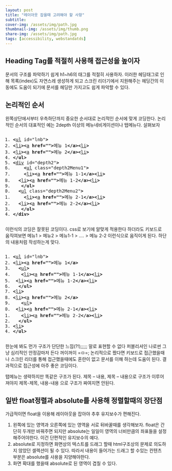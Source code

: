 ```yaml
---
layout: post
title: "레이아웃 잡을때 고려해야 할 사항"
subtitle: 
cover-img: /assets/img/path.jpg
thumbnail-img: /assets/img/thumb.png
share-img: /assets/img/path.jpg
tags: [accessibility, webstandatds]
---
```


<div class="entry-content">
    <h2>Heading Tag를 적절히 사용해 접근성을 높이자</h2>
    <p>문서의 구조를 파악하기 쉽게 h1~h6의 태그를 적절히 사용하자. 이러한 헤딩태그로 인해 목록(index)도 자연스레 생성하게 되고 스크린 리더기에서 지원해주는 헤딩간의 이동에도 도움이 되기에 문서를 헤딩만 가지고도 쉽게 파악할 수 있다.</p>
    <h2>논리적인 순서</h2>
    <p>왼쪽상단에서부터 우측하단까지 중요한 순서대로 논리적인 순서에 맞게 코딩한다. 논리적인 순서의 대표적인 예는 2depth 이상의 메뉴네비게이션이나 탭메뉴다. 살펴보자</p>
    <p><span id="more-83"></span></p>
    <pre class="html cH_kip"><ol><li class="odd"><span><b class="group">&lt;</b><a href="http://tranbot.net/html5/grouping-content.html#the-ul-element" class="group">ul</a> id="lnb"<b class="group">&gt;</b></span></li><li class="even"><span><b class="group">&lt;</b><a href="http://tranbot.net/html5/grouping-content.html#the-li-element" class="group">li</a><b class="group">&gt;</b><b class="interactive">&lt;</b><a href="http://tranbot.net/html5/text-level-semantics.html#the-a-element" class="interactive">a</a> <b class="interactive">href=""</b><b class="interactive">&gt;</b>메뉴 1<b class="interactive">&lt;/a</b><b class="interactive">&gt;</b><b class="group">&lt;</b><a href="http://tranbot.net/html5/grouping-content.html#the-li-element" class="group">li</a><b class="group">&gt;</b></span></li><li class="odd"><span><b class="group">&lt;</b><a href="http://tranbot.net/html5/grouping-content.html#the-li-element" class="group">li</a><b class="group">&gt;</b><b class="interactive">&lt;</b><a href="http://tranbot.net/html5/text-level-semantics.html#the-a-element" class="interactive">a</a> <b class="interactive">href=""</b><b class="interactive">&gt;</b>메뉴 2<b class="interactive">&lt;/a</b><b class="interactive">&gt;</b><b class="group">&lt;</b><a href="http://tranbot.net/html5/grouping-content.html#the-li-element" class="group">li</a><b class="group">&gt;</b></span></li><li class="even"><span><b class="group">&lt;/ul</b><b class="group">&gt;</b></span></li><li class="odd fifth"><span><b class="group">&lt;</b><a href="http://tranbot.net/html5/grouping-content.html#the-div-element" class="group">div</a> id="depth2"<b class="group">&gt;</b></span></li><li class="even"><span>	<b class="group">&lt;</b><a href="http://tranbot.net/html5/grouping-content.html#the-ul-element" class="group">ul</a> class="depth2Menu1"<b class="group">&gt;</b></span></li><li class="odd"><span>	<b class="group">&lt;</b><a href="http://tranbot.net/html5/grouping-content.html#the-li-element" class="group">li</a><b class="group">&gt;</b><b class="interactive">&lt;</b><a href="http://tranbot.net/html5/text-level-semantics.html#the-a-element" class="interactive">a</a> <b class="interactive">href=""</b><b class="interactive">&gt;</b>메뉴 1-1<b class="interactive">&lt;/a</b><b class="interactive">&gt;</b><b class="group">&lt;</b><a href="http://tranbot.net/html5/grouping-content.html#the-li-element" class="group">li</a><b class="group">&gt;</b></span></li><li class="even"><span>	<b class="group">&lt;</b><a href="http://tranbot.net/html5/grouping-content.html#the-li-element" class="group">li</a><b class="group">&gt;</b><b class="interactive">&lt;</b><a href="http://tranbot.net/html5/text-level-semantics.html#the-a-element" class="interactive">a</a> <b class="interactive">href=""</b><b class="interactive">&gt;</b>메뉴 1-2<b class="interactive">&lt;/a</b><b class="interactive">&gt;</b><b class="group">&lt;</b><a href="http://tranbot.net/html5/grouping-content.html#the-li-element" class="group">li</a><b class="group">&gt;</b></span></li><li class="odd"><span>	<b class="group">&lt;/ul</b><b class="group">&gt;</b></span></li><li class="even fifth"><span>	<b class="group">&lt;</b><a href="http://tranbot.net/html5/grouping-content.html#the-ul-element" class="group">ul</a> class="depth2Menu2"<b class="group">&gt;</b></span></li><li class="odd"><span>	<b class="group">&lt;</b><a href="http://tranbot.net/html5/grouping-content.html#the-li-element" class="group">li</a><b class="group">&gt;</b><b class="interactive">&lt;</b><a href="http://tranbot.net/html5/text-level-semantics.html#the-a-element" class="interactive">a</a> <b class="interactive">href=""</b><b class="interactive">&gt;</b>메뉴 2-1<b class="interactive">&lt;/a</b><b class="interactive">&gt;</b><b class="group">&lt;</b><a href="http://tranbot.net/html5/grouping-content.html#the-li-element" class="group">li</a><b class="group">&gt;</b></span></li><li class="even"><span>	<b class="group">&lt;</b><a href="http://tranbot.net/html5/grouping-content.html#the-li-element" class="group">li</a><b class="group">&gt;</b><b class="interactive">&lt;</b><a href="http://tranbot.net/html5/text-level-semantics.html#the-a-element" class="interactive">a</a> <b class="interactive">href=""</b><b class="interactive">&gt;</b>메뉴 2-2<b class="interactive">&lt;/a</b><b class="interactive">&gt;</b><b class="group">&lt;</b><a href="http://tranbot.net/html5/grouping-content.html#the-li-element" class="group">li</a><b class="group">&gt;</b></span></li><li class="odd"><span>	<b class="group">&lt;/ul</b><b class="group">&gt;</b></span></li><li class="even"><span><b class="group">&lt;/div</b><b class="group">&gt;</b></span></li></ol></pre>
    <p>이런식의 코딩은 잘못된 코딩이다. css로 보기에 알맞게 적용한다 하더라도 키보드로 움직여보면 메뉴1 &gt; 메뉴2 &gt; 메뉴1-1 &gt; …. &gt; 메뉴 2-2 이런식으로 움직이게 된다. 하단의 내용처럼 작성하는게 맞다.</p>
    <pre class="html cH_kip"><ol><li class="odd"><span><b class="group">&lt;</b><a href="http://tranbot.net/html5/grouping-content.html#the-ul-element" class="group">ul</a> id="lnb"<b class="group">&gt;</b></span></li><li class="even"><span><b class="group">&lt;</b><a href="http://tranbot.net/html5/grouping-content.html#the-li-element" class="group">li</a><b class="group">&gt;</b><b class="interactive">&lt;</b><a href="http://tranbot.net/html5/text-level-semantics.html#the-a-element" class="interactive">a</a> <b class="interactive">href=""</b><b class="interactive">&gt;</b>메뉴 1<b class="interactive">&lt;/a</b><b class="interactive">&gt;</b></span></li><li class="odd"><span>	<b class="group">&lt;</b><a href="http://tranbot.net/html5/grouping-content.html#the-ul-element" class="group">ul</a><b class="group">&gt;</b></span></li><li class="even"><span>	<b class="group">&lt;</b><a href="http://tranbot.net/html5/grouping-content.html#the-li-element" class="group">li</a><b class="group">&gt;</b><b class="interactive">&lt;</b><a href="http://tranbot.net/html5/text-level-semantics.html#the-a-element" class="interactive">a</a> <b class="interactive">href=""</b><b class="interactive">&gt;</b>메뉴 1-1<b class="interactive">&lt;/a</b><b class="interactive">&gt;</b><b class="group">&lt;</b><a href="http://tranbot.net/html5/grouping-content.html#the-li-element" class="group">li</a><b class="group">&gt;</b></span></li><li class="odd fifth"><span>	<b class="group">&lt;</b><a href="http://tranbot.net/html5/grouping-content.html#the-li-element" class="group">li</a><b class="group">&gt;</b><b class="interactive">&lt;</b><a href="http://tranbot.net/html5/text-level-semantics.html#the-a-element" class="interactive">a</a> <b class="interactive">href=""</b><b class="interactive">&gt;</b>메뉴 1-2<b class="interactive">&lt;/a</b><b class="interactive">&gt;</b><b class="group">&lt;</b><a href="http://tranbot.net/html5/grouping-content.html#the-li-element" class="group">li</a><b class="group">&gt;</b></span></li><li class="even"><span>	<b class="group">&lt;/ul</b><b class="group">&gt;</b></span></li><li class="odd"><span><b class="group">&lt;</b><a href="http://tranbot.net/html5/grouping-content.html#the-li-element" class="group">li</a><b class="group">&gt;</b></span></li><li class="even"><span><b class="group">&lt;</b><a href="http://tranbot.net/html5/grouping-content.html#the-li-element" class="group">li</a><b class="group">&gt;</b><b class="interactive">&lt;</b><a href="http://tranbot.net/html5/text-level-semantics.html#the-a-element" class="interactive">a</a> <b class="interactive">href=""</b><b class="interactive">&gt;</b>메뉴 2<b class="interactive">&lt;/a</b><b class="interactive">&gt;</b></span></li><li class="odd"><span>	<b class="group">&lt;</b><a href="http://tranbot.net/html5/grouping-content.html#the-ul-element" class="group">ul</a><b class="group">&gt;</b></span></li><li class="even fifth"><span>	<b class="group">&lt;</b><a href="http://tranbot.net/html5/grouping-content.html#the-li-element" class="group">li</a><b class="group">&gt;</b><b class="interactive">&lt;</b><a href="http://tranbot.net/html5/text-level-semantics.html#the-a-element" class="interactive">a</a> <b class="interactive">href=""</b><b class="interactive">&gt;</b>메뉴 2-1<b class="interactive">&lt;/a</b><b class="interactive">&gt;</b><b class="group">&lt;</b><a href="http://tranbot.net/html5/grouping-content.html#the-li-element" class="group">li</a><b class="group">&gt;</b></span></li><li class="odd"><span>	<b class="group">&lt;</b><a href="http://tranbot.net/html5/grouping-content.html#the-li-element" class="group">li</a><b class="group">&gt;</b><b class="interactive">&lt;</b><a href="http://tranbot.net/html5/text-level-semantics.html#the-a-element" class="interactive">a</a> <b class="interactive">href=""</b><b class="interactive">&gt;</b>메뉴 2-2<b class="interactive">&lt;/a</b><b class="interactive">&gt;</b><b class="group">&lt;</b><a href="http://tranbot.net/html5/grouping-content.html#the-li-element" class="group">li</a><b class="group">&gt;</b></span></li><li class="even"><span>	<b class="group">&lt;/ul</b><b class="group">&gt;</b></span></li><li class="odd"><span><b class="group">&lt;</b><a href="http://tranbot.net/html5/grouping-content.html#the-li-element" class="group">li</a><b class="group">&gt;</b></span></li><li class="even"><span><b class="group">&lt;/ul</b><b class="group">&gt;</b></span></li></ol></pre>
    <p>한눈에 봐도 먼가 구조가 단단한 느낌(?!);;;;; 말로 표현할 수 없다 퍼블리셔인 나로썬 그냥 심리적인 안정감마저 든다 꺼이꺼이 =ㅁ=; 논리적으로 짰다면 키보드로 접근했을때나 스크린 리더를 통해 접근했을때에도 혼란이 없고 문서를 이해 하는데 도움이 된다. 결과적으로 접근성에 아주 좋은 코딩이다.</p>
    <p>탭메뉴는 생략하지만 똑같은 구조가 된다. 제목 – 내용, 제목 – 내용으로 구조가 이루어져야지 제목-제목, 내용-내용 으로 구조가 짜여지면 안된다. </p>
    <h2>일반 float정렬과 absolute를 사용해 정렬할때의 장단점</h2>
    <p>가급적이면 float을 이용해 레이아웃을 잡아야 추후 유지보수가 편해진다.</p>
    <ol>
    <li>왼쪽에 있는 영역과 오른쪽에 있는 영역을 서로 뒤바꿀때를 생각해보자. float은 간단히 두개만 바꿔주면 되지만 absolute는 일일이 영역의 너비만큼의 좌표들을 설정해주어야한다. 이건 단편적인 유지보수의 예다.</li>
    <li>absolute로 지정하면 화면상의 텍스트를 드래그 할때 html구조상의 문제로 의도하지 않았던 셀렉션이 될 수 있다. 따라서 내용이 들어가는 드래그 할 수있는 컨텐츠 부분은  absolute를 사용을 지양해야한다.</li>
    <li>화면 확대를 했을때 absolute로 된 영역이 겹칠 수 있다.</li>
    </ol>
</div>